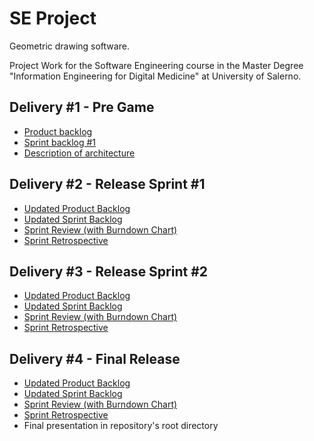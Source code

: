 # SE Project
Geometric drawing software.

Project Work for the Software Engineering course in the Master Degree "Information Engineering for Digital Medicine" at University of Salerno.

## Delivery #1 - Pre Game

- [Product backlog](https://docs.google.com/document/d/1o9x3ZHrCiKFyzdzuwDwU4eLUy4az84aDqUEPeN_8Hg8/edit?usp=sharing)
- [Sprint backlog #1](https://docs.google.com/document/d/1Hxhovxr7YyvajzBjsuj5s6qUzFyGEVjyyc-NWSEW55E/edit?usp=sharing)
- [Description of architecture](https://docs.google.com/document/d/1o8qCWRSiezIrLnhqBin4rh_9KJnvN8Kyz5hhLJqm3Ek/edit?usp=sharing)

## Delivery #2 - Release Sprint #1

- [Updated Product Backlog](https://docs.google.com/document/d/1BLJKF6cVJxPliRNfF4fsp9c2g663F5eifGOqOKUP7Zk/edit?usp=sharing)
- [Updated Sprint Backlog](https://docs.google.com/document/d/1DTkK0TwdU_PNtXiMamGJrplGIw2DcwVAMQ8bSixHLP8/edit?usp=sharing)
- [Sprint Review (with Burndown Chart)](https://docs.google.com/document/d/1RMuoDxoCA4k4N0CQGtpPQ4Jcsn38Gqyr7et6dgfPFUI/edit?usp=sharing)
- [Sprint Retrospective](https://docs.google.com/document/d/1e-XvOE9htJAhOySCZjL_f3haA7O6rEaMddonTWKBQkg/edit?usp=sharing)

## Delivery #3 - Release Sprint #2
- [Updated Product Backlog](https://docs.google.com/spreadsheets/d/17QRVXPW1ftofBgPbPWpHcSAowWuxmSET3bVF413mw94/edit?usp=sharing)
- [Updated Sprint Backlog](https://docs.google.com/spreadsheets/d/1eaI30zxtapo89WUMCtskVFpp3ofvtkiusvDLnkknulo/edit?usp=sharing)
- [Sprint Review (with Burndown Chart)](https://docs.google.com/document/d/1ybvFik99anrwtyExqf1MKkXmWGbsclsUjQ1aOiioTxc/edit?usp=sharing)
- [Sprint Retrospective](https://docs.google.com/document/d/196TIWgOijjhhBQGV55P3bq_2bVaISD6mTw1-VtPbA9I/edit?usp=sharing)

## Delivery #4 - Final Release
- [Updated Product Backlog](https://docs.google.com/spreadsheets/d/1JQqEXMT-9-BVRIgjPSkH_Teve-aJXldSJq4ArN76bs4/edit?usp=sharing)
- [Updated Sprint Backlog](https://docs.google.com/spreadsheets/d/13NAZHPtvQklisnWG0vjipPbsuUnBovDaPYbL2tyB6gw/edit?usp=sharing)
- [Sprint Review (with Burndown Chart)](https://docs.google.com/document/d/1zQRefmmoUQyJA16Beg_NRkNniVS393pZKBRymz5A9uo/edit?usp=sharing)
- [Sprint Retrospective](https://docs.google.com/document/d/1VjU2E_3McgKw2VsRSWDRf3x5bNlKGgFR4In1bSwFd78/edit?usp=sharing)
- Final presentation in repository's root directory
